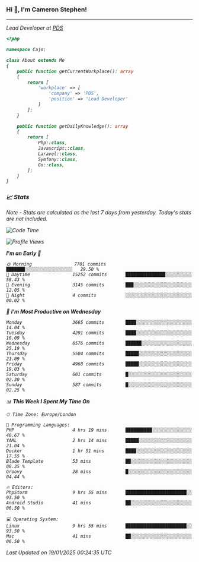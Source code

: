 ### Hi 👋, I'm Cameron Stephen!
<hr>
<p><em>Lead Developer at <a href="https://prindatasolutions.co.uk">PDS</a></p>


```php
<?php

namespace Cajs;

class About extends Me
{
    public function getCurrentWorkplace(): array
    {
        return [
            'workplace' => [
                'company' => 'PDS',
                'position' => 'Lead Developer'
            ]
        ];
    }

    public function getDailyKnowledge(): array
    {
        return [
            Php::class,
            Javascript::class,
            Laravel::class,
            Symfony::class,
            Go::class,
        ];
    }
}
```

### 📈 Stats
<p><em>Note - Stats are calculated as the last 7 days from yesterday. Today's stats are not included.</em></p>


<!--START_SECTION:waka-->
![Code Time](http://img.shields.io/badge/Code%20Time-4%2C195%20hrs%203%20mins-blue)

![Profile Views](http://img.shields.io/badge/Profile%20Views-0-blue)

**I'm an Early 🐤** 

```text
🌞 Morning                7701 commits        ███████░░░░░░░░░░░░░░░░░░   29.50 % 
🌆 Daytime                15252 commits       ███████████████░░░░░░░░░░   58.43 % 
🌃 Evening                3145 commits        ███░░░░░░░░░░░░░░░░░░░░░░   12.05 % 
🌙 Night                  4 commits           ░░░░░░░░░░░░░░░░░░░░░░░░░   00.02 % 
```
📅 **I'm Most Productive on Wednesday** 

```text
Monday                   3665 commits        ████░░░░░░░░░░░░░░░░░░░░░   14.04 % 
Tuesday                  4201 commits        ████░░░░░░░░░░░░░░░░░░░░░   16.09 % 
Wednesday                6576 commits        ██████░░░░░░░░░░░░░░░░░░░   25.19 % 
Thursday                 5504 commits        █████░░░░░░░░░░░░░░░░░░░░   21.09 % 
Friday                   4968 commits        █████░░░░░░░░░░░░░░░░░░░░   19.03 % 
Saturday                 601 commits         █░░░░░░░░░░░░░░░░░░░░░░░░   02.30 % 
Sunday                   587 commits         █░░░░░░░░░░░░░░░░░░░░░░░░   02.25 % 
```


📊 **This Week I Spent My Time On** 

```text
🕑︎ Time Zone: Europe/London

💬 Programming Languages: 
PHP                      4 hrs 19 mins       ██████████░░░░░░░░░░░░░░░   40.67 % 
YAML                     2 hrs 14 mins       █████░░░░░░░░░░░░░░░░░░░░   21.04 % 
Docker                   1 hr 51 mins        ████░░░░░░░░░░░░░░░░░░░░░   17.55 % 
Blade Template           53 mins             ██░░░░░░░░░░░░░░░░░░░░░░░   08.35 % 
Groovy                   28 mins             █░░░░░░░░░░░░░░░░░░░░░░░░   04.44 % 

🔥 Editors: 
PhpStorm                 9 hrs 55 mins       ███████████████████████░░   93.50 % 
Android Studio           41 mins             ██░░░░░░░░░░░░░░░░░░░░░░░   06.50 % 

💻 Operating System: 
Linux                    9 hrs 55 mins       ███████████████████████░░   93.50 % 
Mac                      41 mins             ██░░░░░░░░░░░░░░░░░░░░░░░   06.50 % 
```


 Last Updated on 19/01/2025 00:24:35 UTC
<!--END_SECTION:waka-->
